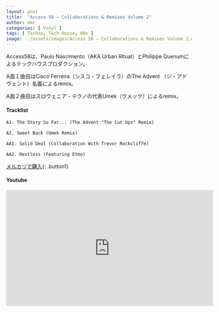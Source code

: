 ```yaml
---
layout: post
title:  "Access 58 – Collaborations & Remixes Volume 2"
author: mmr
categories: [ Vinyl ]
tags: [ Techno, Tech House, 00s ]
image: ../assets/images/Access 58 – Collaborations & Remixes Volume 2.webp
---
```


Access58は、Paulo Nascimento（AKA Urban Ritual）とPhilippe Quenumによるテックハウスプロダクション。

A面１曲目はCisco Ferreira（シスコ・フェレイラ）のThe Advent （ジ・アドヴェント）名義によるremix。

A面２曲目はスロヴェニア・テクノの代表Umek（ウメック）によるremix。

#### Tracklist
```md
A1. The Story So Far... (The Advent "The Cut Ups" Remix)

A2. Sweet Back (Umek Remix)

AA1. Solid Deal (Collaboration With Trevor Rockcliffe)

AA2. Restless (Featuring Etmo)
```

[メルカリで購入](https://jp.mercari.com/item/m89059917982?afid=6142608987){: .button1}

#### Youtube
<iframe width="560" height="315" src="https://www.youtube.com/embed/v1Va-NyFbrY?si=6lAJbIYFWrYgw90w" title="YouTube video player" frameborder="0" allow="accelerometer; autoplay; clipboard-write; encrypted-media; gyroscope; picture-in-picture; web-share" referrerpolicy="strict-origin-when-cross-origin" allowfullscreen></iframe>
